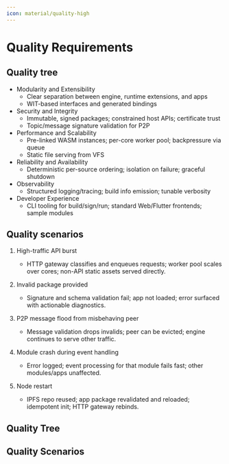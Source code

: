 ```yaml
---
icon: material/quality-high
---
```


# Quality Requirements

<!-- See: https://docs.arc42.org/section-10/ -->

## Quality tree

* Modularity and Extensibility
    * Clear separation between engine, runtime extensions, and apps
    * WIT-based interfaces and generated bindings
* Security and Integrity
    * Immutable, signed packages; constrained host APIs; certificate trust
    * Topic/message signature validation for P2P
* Performance and Scalability
    * Pre-linked WASM instances; per-core worker pool; backpressure via queue
    * Static file serving from VFS
* Reliability and Availability
    * Deterministic per-source ordering; isolation on failure; graceful shutdown
* Observability
    * Structured logging/tracing; build info emission; tunable verbosity
* Developer Experience
    * CLI tooling for build/sign/run; standard Web/Flutter frontends; sample modules

## Quality scenarios

1) High-traffic API burst
   * HTTP gateway classifies and enqueues requests; worker pool scales over cores; non-API static assets served directly.

2) Invalid package provided
   * Signature and schema validation fail; app not loaded; error surfaced with actionable diagnostics.

3) P2P message flood from misbehaving peer
   * Message validation drops invalids; peer can be evicted; engine continues to serve other traffic.

4) Module crash during event handling
   * Error logged; event processing for that module fails fast; other modules/apps unaffected.

5) Node restart
   * IPFS repo reused; app package revalidated and reloaded; idempotent init; HTTP gateway rebinds.

## Quality Tree

## Quality Scenarios
